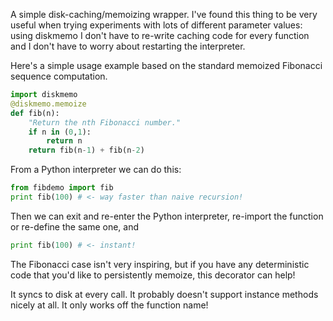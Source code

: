 A simple disk-caching/memoizing wrapper. I've found this thing to be very
useful when trying experiments with lots of different parameter values: using
diskmemo I don't have to re-write caching code for every function and I don't
have to worry about restarting the interpreter.

Here's a simple usage example based on the standard memoized Fibonacci sequence
computation.

```python
import diskmemo
@diskmemo.memoize
def fib(n):
    "Return the nth Fibonacci number."
    if n in (0,1):
        return n
    return fib(n-1) + fib(n-2)
```

From a Python interpreter we can do this:

```python
from fibdemo import fib
print fib(100) # <- way faster than naive recursion!
```

Then we can exit and re-enter the Python interpreter, re-import the function or
re-define the same one, and

```python
print fib(100) # <- instant!
```

The Fibonacci case isn't very inspiring, but if you have any deterministic code
that you'd like to persistently memoize, this decorator can help!

It syncs to disk at every call. It probably doesn't support instance methods
nicely at all. It only works off the function name!
